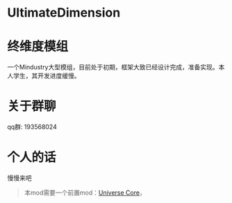 # UltimateDimension
# 终维度模组
一个Mindustry大型模组，目前处于初期，框架大致已经设计完成，准备实现。本人学生，其开发进度缓慢。
# 关于群聊
qq群: 193568024 
# 个人的话
慢慢来吧
> 本mod需要一个前置mod：[Universe Core](https://github.com/EB-wilson/UniverseCore)，
